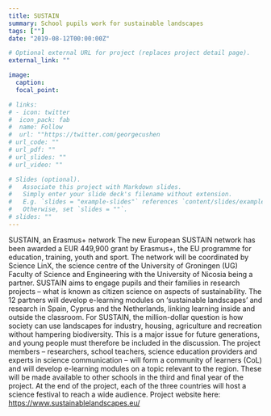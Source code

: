 ```yaml
---
title: SUSTAIN
summary: School pupils work for sustainable landscapes
tags: [""]
date: "2019-08-12T00:00:00Z"

# Optional external URL for project (replaces project detail page).
external_link: ""

image:
  caption: 
  focal_point: 

# links:
# - icon: twitter
#  icon_pack: fab
#  name: Follow
#  url: ""https://twitter.com/georgecushen
# url_code: ""
# url_pdf: ""
# url_slides: ""
# url_video: ""

# Slides (optional).
#   Associate this project with Markdown slides.
#   Simply enter your slide deck's filename without extension.
#   E.g. `slides = "example-slides"` references `content/slides/example-slides.md`.
#   Otherwise, set `slides = ""`.
# slides: ""
---
```


SUSTAIN, an Erasmus+ network 
The new European SUSTAIN network has been awarded a EUR 449,900 grant by Erasmus+, the EU programme for education, training, youth and sport. The network will be coordinated by Science LinX, the science centre of the University of Groningen (UG) Faculty of Science and Engineering with the University of Nicosia being a partner. SUSTAIN aims to engage pupils and their families in research projects – what is known as citizen science on aspects of sustainability. The 12 partners will develop e-learning modules on ‘sustainable landscapes’ and research in Spain, Cyprus and the Netherlands, linking learning inside and outside the classroom.
For SUSTAIN, the million-dollar question is how society can use landscapes for industry, housing, agriculture and recreation without hampering biodiversity. This is a major issue for future generations, and young people must therefore be included in the discussion.
The project members – researchers, school teachers, science education providers and experts in science communication – will form a community of learners (CoL) and will develop e-learning modules on a topic relevant to the region. These will be made available to other schools in the third and final year of the project. At the end of the project, each of the three countries will host a science festival to reach a wide audience.
Project website here: https://www.sustainablelandscapes.eu/
